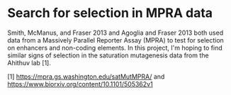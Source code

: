 Search for selection in MPRA data
====

Smith, McManus, and Fraser 2013 and Agoglia and Fraser 2013 both used data from
a Massively Parallel Reporter Assay (MPRA) to test for selection on enhancers
and non-coding elements. In this project, I'm hoping to find similar signs of
selection in the saturation mutagenesis data from the Ahithuv lab [1].



[1] https://mpra.gs.washington.edu/satMutMPRA/ and https://www.biorxiv.org/content/10.1101/505362v1

